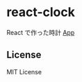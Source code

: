 # react-clock

React で作った時計
[App](https://haruto17.github.io/react-clock/)

## License

MIT License
